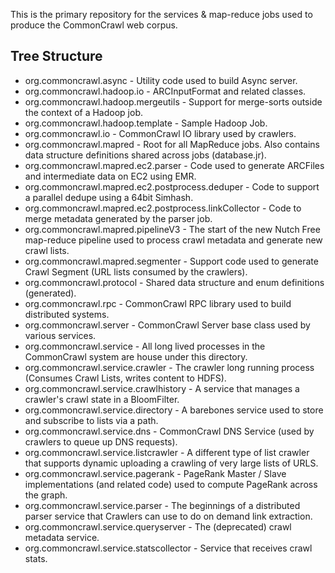 This is the primary repository for the services & map-reduce jobs used to produce the 
CommonCrawl web corpus. 

## Tree Structure 

* org.commoncrawl.async  				- Utility code used to build Async server.
* org.commoncrawl.hadoop.io 			- ARCInputFormat and related classes.
* org.commoncrawl.hadoop.mergeutils 	- Support for merge-sorts outside the context of a Hadoop job.
* org.commoncrawl.hadoop.template  	    - Sample Hadoop Job.
* org.commoncrawl.io 					- CommonCrawl IO library used by crawlers.
* org.commoncrawl.mapred				- Root for all MapReduce jobs. Also contains data structure definitions shared across jobs (database.jr).
* org.commoncrawl.mapred.ec2.parser	    - Code used to generate ARCFiles and intermediate data on EC2 using EMR.
* org.commoncrawl.mapred.ec2.postprocess.deduper  - Code to support a parallel dedupe using a 64bit Simhash.
* org.commoncrawl.mapred.ec2.postprocess.linkCollector - Code to merge metadata generated by the parser job.
* org.commoncrawl.mapred.pipelineV3		- The start of the new Nutch Free map-reduce pipeline used to process crawl metadata and generate new crawl lists.
* org.commoncrawl.mapred.segmenter      - Support code used to generate Crawl Segment (URL lists consumed by the crawlers).
* org.commoncrawl.protocol  			- Shared data structure and enum definitions (generated).
* org.commoncrawl.rpc  					- CommonCrawl RPC library used to build distributed systems.
* org.commoncrawl.server  				- CommonCrawl Server base class used by various services.
* org.commoncrawl.service				- All long lived processes in the CommonCrawl system are house under this directory.
* org.commoncrawl.service.crawler		- The crawler long running process (Consumes Crawl Lists, writes content to HDFS).
* org.commoncrawl.service.crawlhistory  - A service that manages a crawler's crawl state in a BloomFilter.
* org.commoncrawl.service.directory     - A barebones service used to store and subscribe to lists via a path.
* org.commoncrawl.service.dns		  	- CommonCrawl DNS Service (used by crawlers to queue up DNS requests).
* org.commoncrawl.service.listcrawler   - A different type of list crawler that supports dynamic uploading a crawling of very large lists of URLS.
* org.commoncrawl.service.pagerank	    - PageRank Master / Slave implementations (and related code) used to compute PageRank across the graph.
* org.commoncrawl.service.parser		- The beginnings of a distributed parser service that Crawlers can use to do on demand link extraction.
* org.commoncrawl.service.queryserver   - The (deprecated) crawl metadata service.
* org.commoncrawl.service.statscollector - Service that receives crawl stats.  
 


